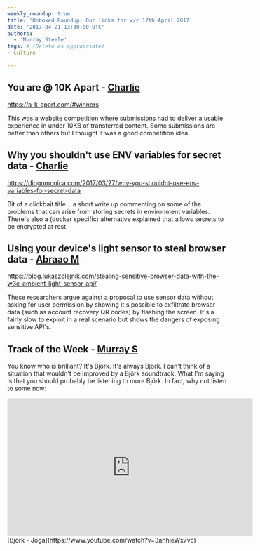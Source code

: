 ```yaml
---
weekly_roundup: true
title: 'Unboxed Roundup: Our links for w/c 17th April 2017'
date: '2017-04-21 13:30:00 UTC'
authors:
  - 'Murray Steele'
tags: # (Delete as appropriate)
- Culture

---
```


## You are @ 10K Apart - [Charlie](/team#charlie-egan)

https://a-k-apart.com/#winners

This was a website competition where submissions had to deliver a usable
experience in under 10KB of transferred content. Some submissions are better
than others but I thought it was a good competition idea.


## Why you shouldn't use ENV variables for secret data - [Charlie](/team#charlie-egan)

https://diogomonica.com/2017/03/27/why-you-shouldnt-use-env-variables-for-secret-data

Bit of a clickbait title... a short write up commenting on some of the problems
that can arise from storing secrets in environment variables. There's also a
(docker specific) alternative explained that allows secrets to be encrypted at
rest.


## Using your device's light sensor to steal browser data - [Abraao M](/team#abraao-mota)

https://blog.lukaszolejnik.com/stealing-sensitive-browser-data-with-the-w3c-ambient-light-sensor-api/

These researchers argue against a proposal to use sensor data without asking for
user permission by showing it's possible to exfiltrate browser data (such as
account recovery QR codes) by flashing the screen. It's a fairly slow to exploit
in a real scenario but shows the dangers of exposing sensitive API's.

## Track of the Week - [Murray S](/team#murray-steele)

You know who is brilliant?  It's Björk.  It's always Björk.  I can't think of
a situation that wouldn't be improved by a Björk soundtrack.  What I'm saying is
that you should probably be listening to more Björk.  In fact, why not listen to
some now:

<iframe width="560" height="315" src="https://www.youtube.com/embed/3ahhieWx7vc" frameborder="0" allowfullscreen></iframe>
[Björk - Jóga](https://www.youtube.com/watch?v=3ahhieWx7vc)



